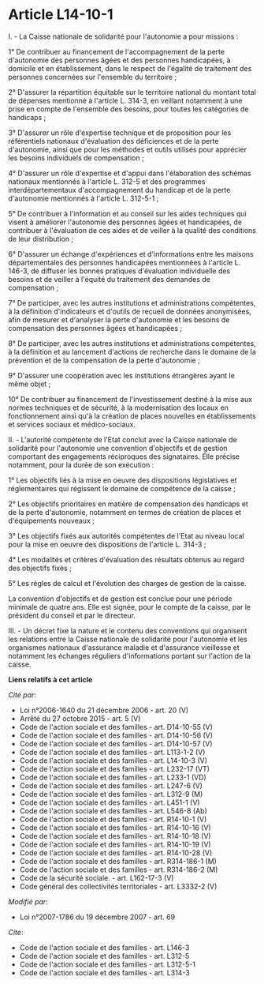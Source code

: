# Article L14-10-1

I. - La Caisse nationale de solidarité pour l'autonomie a pour missions :

1° De contribuer au financement de l'accompagnement de la perte d'autonomie des personnes âgées et des personnes handicapées,
à domicile et en établissement, dans le respect de l'égalité de traitement des personnes concernées sur l'ensemble du
territoire ;

2° D'assurer la répartition équitable sur le territoire national du montant total de dépenses mentionné à l'article L. 314-3,
en veillant notamment à une prise en compte de l'ensemble des besoins, pour toutes les catégories de handicaps ;

3° D'assurer un rôle d'expertise technique et de proposition pour les référentiels nationaux d'évaluation des déficiences et
de la perte d'autonomie, ainsi que pour les méthodes et outils utilisés pour apprécier les besoins individuels de
compensation ;

4° D'assurer un rôle d'expertise et d'appui dans l'élaboration des schémas nationaux mentionnés à l'article L. 312-5 et des
programmes interdépartementaux d'accompagnement du handicap et de la perte d'autonomie mentionnés à l'article L. 312-5-1 ;

5° De contribuer à l'information et au conseil sur les aides techniques qui visent à améliorer l'autonomie des personnes
âgées et handicapées, de contribuer à l'évaluation de ces aides et de veiller à la qualité des conditions de leur
distribution ;

6° D'assurer un échange d'expériences et d'informations entre les maisons départementales des personnes handicapées
mentionnées à l'article L. 146-3, de diffuser les bonnes pratiques d'évaluation individuelle des besoins et de veiller à
l'équité du traitement des demandes de compensation ;

7° De participer, avec les autres institutions et administrations compétentes, à la définition d'indicateurs et d'outils de
recueil de données anonymisées, afin de mesurer et d'analyser la perte d'autonomie et les besoins de compensation des
personnes âgées et handicapées ;

8° De participer, avec les autres institutions et administrations compétentes, à la définition et au lancement d'actions de
recherche dans le domaine de la prévention et de la compensation de la perte d'autonomie ;

9° D'assurer une coopération avec les institutions étrangères ayant le même objet ;

10° De contribuer au financement de l'investissement destiné à la mise aux normes techniques et de sécurité, à la
modernisation des locaux en fonctionnement ainsi qu'à la création de places nouvelles en établissements et services sociaux
et médico-sociaux. 

II. - L'autorité compétente de l'Etat conclut avec la Caisse nationale de solidarité pour l'autonomie une convention
d'objectifs et de gestion comportant des engagements réciproques des signataires. Elle précise notamment, pour la durée de
son exécution :

1° Les objectifs liés à la mise en oeuvre des dispositions législatives et réglementaires qui régissent le domaine de
compétence de la caisse ;

2° Les objectifs prioritaires en matière de compensation des handicaps et de la perte d'autonomie, notamment en termes de
création de places et d'équipements nouveaux ;

3° Les objectifs fixés aux autorités compétentes de l'Etat au niveau local pour la mise en oeuvre des dispositions de
l'article L. 314-3 ;

4° Les modalités et critères d'évaluation des résultats obtenus au regard des objectifs fixés ;

5° Les règles de calcul et l'évolution des charges de gestion de la caisse.

La convention d'objectifs et de gestion est conclue pour une période minimale de quatre ans. Elle est signée, pour le compte
de la caisse, par le président du conseil et par le directeur.

III. - Un décret fixe la nature et le contenu des conventions qui organisent les relations entre la Caisse nationale de
solidarité pour l'autonomie et les organismes nationaux d'assurance maladie et d'assurance vieillesse et notamment les
échanges réguliers d'informations portant sur l'action de la caisse.

**Liens relatifs à cet article**

_Cité par_:

  - Loi n°2006-1640 du 21 décembre 2006 - art. 20 (V)
  - Arrêté du 27 octobre 2015 - art. 5 (V)
  - Code de l'action sociale et des familles - art. D14-10-55 (V)
  - Code de l'action sociale et des familles - art. D14-10-56 (V)
  - Code de l'action sociale et des familles - art. D14-10-57 (V)
  - Code de l'action sociale et des familles - art. L113-1-2 (V)
  - Code de l'action sociale et des familles - art. L14-10-3 (V)
  - Code de l'action sociale et des familles - art. L232-17 (VT)
  - Code de l'action sociale et des familles - art. L233-1 (VD)
  - Code de l'action sociale et des familles - art. L247-6 (V)
  - Code de l'action sociale et des familles - art. L312-9 (M)
  - Code de l'action sociale et des familles - art. L451-1 (V)
  - Code de l'action sociale et des familles - art. L546-8 (Ab)
  - Code de l'action sociale et des familles - art. R14-10-1 (V)
  - Code de l'action sociale et des familles - art. R14-10-16 (V)
  - Code de l'action sociale et des familles - art. R14-10-18 (V)
  - Code de l'action sociale et des familles - art. R14-10-19 (V)
  - Code de l'action sociale et des familles - art. R14-10-28 (V)
  - Code de l'action sociale et des familles - art. R314-186-1 (M)
  - Code de l'action sociale et des familles - art. R314-186-2 (M)
  - Code de la sécurité sociale. - art. L162-17-3 (V)
  - Code général des collectivités territoriales - art. L3332-2 (V)

_Modifié par_:

  - Loi n°2007-1786 du 19 décembre 2007 - art. 69

_Cite_:

  - Code de l'action sociale et des familles - art. L146-3
  - Code de l'action sociale et des familles - art. L312-5
  - Code de l'action sociale et des familles - art. L312-5-1
  - Code de l'action sociale et des familles - art. L314-3
